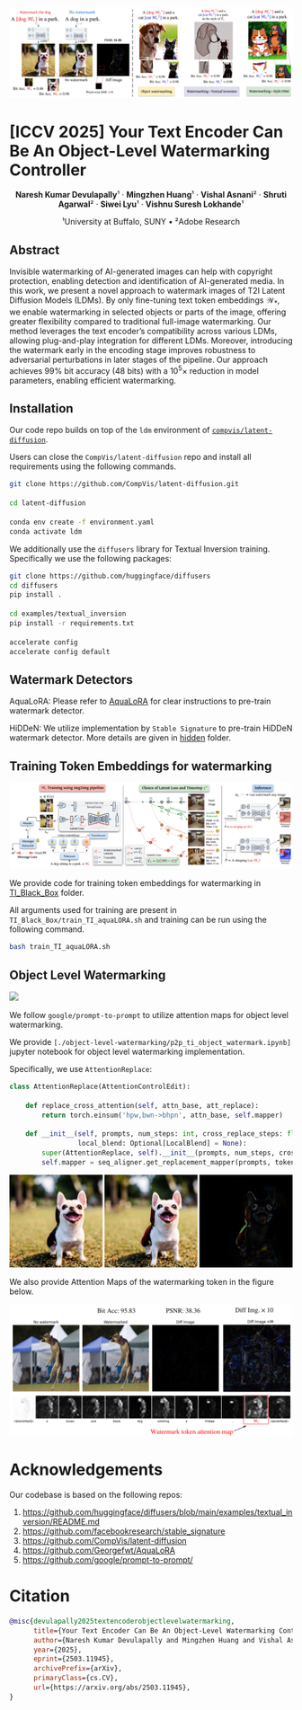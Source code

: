 ![Teaser Image](./figs/teaser_final.jpeg)

# [ICCV 2025] Your Text Encoder Can Be An Object-Level Watermarking Controller

<p align="center">
  <strong>Naresh Kumar Devulapally</strong>¹ &middot; 
  <strong>Mingzhen Huang</strong>¹ &middot; 
  <strong>Vishal Asnani</strong>² &middot; 
  <strong>Shruti Agarwal</strong>² &middot; 
  <strong>Siwei Lyu</strong>¹ &middot; 
  <strong>Vishnu Suresh Lokhande</strong>¹
</p>

<p align="center">
  ¹University at Buffalo, SUNY &bull; ²Adobe Research
</p>

## Abstract

Invisible watermarking of AI-generated images can help with copyright protection, enabling detection and identification of AI-generated media. In this work, we present a novel approach to watermark images of T2I Latent Diffusion Models (LDMs). By only fine-tuning text token embeddings $\mathcal{W}_*$, we enable watermarking in selected objects or parts of the image, offering greater flexibility compared to traditional full-image watermarking. Our method leverages the text encoder’s compatibility across various LDMs, allowing plug-and-play integration for different LDMs. Moreover, introducing the watermark early in the encoding stage improves robustness to adversarial perturbations in later stages of the pipeline. Our approach achieves $99\%$ bit accuracy ($48$ bits) with a $10^5 \times$ reduction in model parameters, enabling efficient watermarking.

## Installation

Our code repo builds on top of the `ldm` environment of [`compvis/latent-diffusion`](https://github.com/CompVis/latent-diffusion).

Users can close the `CompVis/latent-diffusion` repo and install all requirements using the following commands.

```bash
git clone https://github.com/CompVis/latent-diffusion.git

cd latent-diffusion

conda env create -f environment.yaml
conda activate ldm
```

We additionally use the `diffusers` library for Textual Inversion training. Specifically we use the following packages:

```bash
git clone https://github.com/huggingface/diffusers
cd diffusers
pip install .

cd examples/textual_inversion
pip install -r requirements.txt

accelerate config
accelerate config default
```

## Watermark Detectors

AquaLoRA: Please refer to [AquaLoRA](./AquaLORA/README.md) for clear instructions to pre-train watermark detector.

HiDDeN: We utilize implementation by `Stable Signature` to pre-train HiDDeN watermark detector. More details are given in [hidden](./hidden/README.md) folder.

## Training Token Embeddings for watermarking

![Training Figure](./figs/method_final.jpeg)

We provide code for training token embeddings for watermarking in [TI_Black_Box](./TI_Black_Box/w_TI_48_bit_aquaLORA.py) folder.

All arguments used for training are present in `TI_Black_Box/train_TI_aquaLORA.sh` and training can be run using the following command.

```bash
bash train_TI_aquaLORA.sh
```

## Object Level Watermarking

![](./figs/main_qual_new.png)

We follow `google/prompt-to-prompt` to utilize attention maps for object level watermarking.

We provide `[./object-level-watermarking/p2p_ti_object_watermark.ipynb]` jupyter notebook for object level watermarking implementation.

Specifically, we use `AttentionReplace`:

```python
class AttentionReplace(AttentionControlEdit):

    def replace_cross_attention(self, attn_base, att_replace):
        return torch.einsum('hpw,bwn->bhpn', attn_base, self.mapper)
      
    def __init__(self, prompts, num_steps: int, cross_replace_steps: float, self_replace_steps: float,
                 local_blend: Optional[LocalBlend] = None):
        super(AttentionReplace, self).__init__(prompts, num_steps, cross_replace_steps, self_replace_steps, local_blend)
        self.mapper = seq_aligner.get_replacement_mapper(prompts, tokenizer).to(device)
```

![](./figs/object_output.png)

We also provide Attention Maps of the watermarking token in the figure below.

![](./figs/token_attn_map_supp-1.png)


# Acknowledgements

Our codebase is based on the following repos:

1. https://github.com/huggingface/diffusers/blob/main/examples/textual_inversion/README.md
2. https://github.com/facebookresearch/stable_signature
3. https://github.com/CompVis/latent-diffusion
4. https://github.com/Georgefwt/AquaLoRA
5. https://github.com/google/prompt-to-prompt/

# Citation


```bibtex
@misc{devulapally2025textencoderobjectlevelwatermarking,
      title={Your Text Encoder Can Be An Object-Level Watermarking Controller}, 
      author={Naresh Kumar Devulapally and Mingzhen Huang and Vishal Asnani and Shruti Agarwal and Siwei Lyu and Vishnu Suresh Lokhande},
      year={2025},
      eprint={2503.11945},
      archivePrefix={arXiv},
      primaryClass={cs.CV},
      url={https://arxiv.org/abs/2503.11945}, 
}
```
